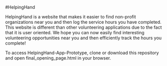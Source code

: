 #HelpingHand 

HelpingHand is a website that makes it easier to find non-profit organizations near you and then log the  service hours you have completed. This website is different than other volunteering applications due to the fact that it is user oriented. We hope you can now easily find interesting volunteering opportunities near you  and then efficiently track the hours you complete!

To access HelpingHand-App-Prototype, clone or download this repository and open final_opening_page.html in your browser.
